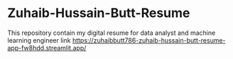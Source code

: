 # Zuhaib-Hussain-Butt-Resume
This repository contain my digital resume for data analyst and machine learning engineer
link
https://zuhaibbutt786-zuhaib-hussain-butt-resume-app-fw8hdd.streamlit.app/
